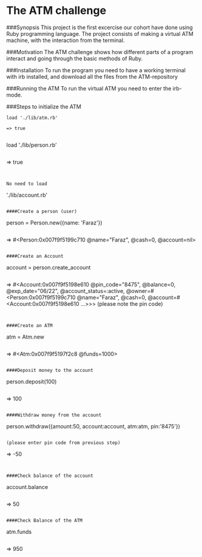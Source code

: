 # The ATM challenge

###Synopsis
This project is the first excercise our cohort have done using Ruby programming language.
The project consists of making a virtual ATM machine, with the interaction from the terminal.


###Motivation
The ATM challenge shows how different parts of a program interact and going through
the basic methods of Ruby.

###Installation
To run the program you need to have a working terminal with irb installed, and download all the files from the ATM-repository

###Running the ATM
To run the virtual ATM you need to enter the irb-mode.

###Steps to initialize the ATM
```
load './lib/atm.rb'
```
```
=> true
````
```

```
load './lib/person.rb'
```
```
=> true
```


No need to load

```
'./lib/account.rb'
```

####Create a person (user)
```
person = Person.new({name: 'Faraz'})
```
```
=> #<Person:0x007f9f5199c710 @name="Faraz", @cash=0, @account=nil>
```

####Create an Account
```
account = person.create_account     
```
```
=> #<Account:0x007f9f5198e610 @pin_code="8475", @balance=0, @exp_date="06/22", @account_status=:active, @owner=#<Person:0x007f9f5199c710 @name="Faraz", @cash=0, @account=#<Account:0x007f9f5198e610 ...>>> (please note the pin code)
```


####Create an ATM

```
atm = Atm.new
```

```
=> #<Atm:0x007f9f5197f2c8 @funds=1000>
```

####Deposit money to the account

```
person.deposit(100)
```

```
 => 100
```

####Withdraw money from the account

```
person.withdraw({amount:50, account:account, atm:atm, pin:'8475'})
```

(please enter pin code from previous step)

```
=> -50
```


####Check balance of the account
```
account.balance
```

```
 => 50
```

####Check Balance of the ATM

```
atm.funds
```

```
=> 950
```
